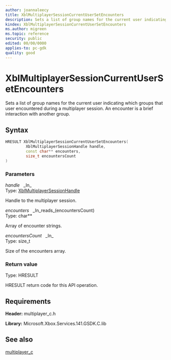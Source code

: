 ```yaml
---
author: joannaleecy
title: XblMultiplayerSessionCurrentUserSetEncounters
description: Sets a list of group names for the current user indicating which groups that user encountered during a multiplayer session. An encounter is a brief interaction with another group.
kindex: XblMultiplayerSessionCurrentUserSetEncounters
ms.author: migreen
ms.topic: reference
security: public
edited: 00/00/0000
applies-to: pc-gdk
quality: good
---
```


# XblMultiplayerSessionCurrentUserSetEncounters  

Sets a list of group names for the current user indicating which groups that user encountered during a multiplayer session. An encounter is a brief interaction with another group.  

## Syntax  
  
```cpp
HRESULT XblMultiplayerSessionCurrentUserSetEncounters(  
         XblMultiplayerSessionHandle handle,  
         const char** encounters,  
         size_t encountersCount  
)  
```  
  
### Parameters  
  
*handle* &nbsp;&nbsp;\_In\_  
Type: [XblMultiplayerSessionHandle](../handles/xblmultiplayersessionhandle.md)  
  
Handle to the multiplayer session.  
  
*encounters* &nbsp;&nbsp;\_In\_reads\_(encountersCount)  
Type: char**  
  
Array of encounter strings.  
  
*encountersCount* &nbsp;&nbsp;\_In\_  
Type: size_t  
  
Size of the encounters array.  
  
  
### Return value  
Type: HRESULT
  
HRESULT return code for this API operation.
  
## Requirements  
  
**Header:** multiplayer_c.h
  
**Library:** Microsoft.Xbox.Services.141.GSDK.C.lib
  
## See also  
[multiplayer_c](../multiplayer_c_members.md)  
  
  